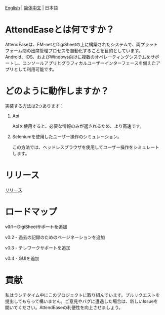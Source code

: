 [English](README.md) | [简体中文](README.zh-CN.md) | 日本語

# AttendEaseとは何ですか？

AttendEaseは、FM-netとDigiSheetの上に構築されたシステムで、両プラットフォーム間の出席管理プロセスを自動化することを目的としています。Android、iOS、およびWindows向けに複数のオペレーティングシステムをサポートし、コンソールアプリとグラフィカルユーザーインターフェースを備えたアプリとして利用可能です。

# どのように動作しますか？

実装する方法は2つあります：

1. Api

   Apiを使用すると、必要な情報のみが返されるため、より高速です。

2. Seleniumを使用したユーザー操作のシミュレーション。

   この方法では、ヘッドレスブラウザを使用してユーザー操作をシミュレートします。

# リリース

[リリース](https://github.com/yuzusaya/AttendEase/releases)

# ロードマップ

~~v0.1 - DigiSheetサポートを追加~~

v0.2 - 過去の記録のためのページネーションを追加

v0.3 - テレワークサポートを追加

v0.4 - GUIを追加

# 貢献

私はランチタイム中にこのプロジェクトに取り組んでいます。プルリクエストを提出してもらって構いません。ご意見やバグに遭遇した場合は、新しいIssueを開いてください。AttendEaseの利便性を向上させましょう。
